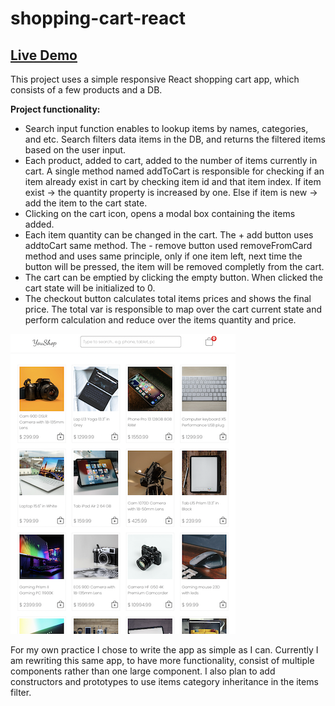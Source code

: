 # shopping-cart-react

<h2><a href="https://yanshtein.github.io/shopping-cart-react/" rel="nofollow">Live Demo</a></h2>

This project uses a simple responsive React shopping cart app, which consists of a few products and a DB.

<b>Project functionality:</b>
- Search input function enables to lookup items by names, categories, and etc.
Search filters data items in the DB, and returns the filtered items based on the user input.
- Each product, added to cart, added to the number of items currently in cart.
A single method named addToCart is responsible for checking if an item already exist in cart by checking item id and that item index.
If item exist -> the quantity property is increased by one.
Else if item is new -> add the item to the cart state.
- Clicking on the cart icon, opens a modal box containing the items added.
- Each item quantity can be changed in the cart.
The + add button uses addtoCart same method.
The - remove button used removeFromCard method and uses same principle, only if one item left, next time the button will be pressed, the item will be removed completly from the cart. 
- The cart can be emptied by clicking the empty button.
When clicked the cart state will be initialized to 0.
- The checkout button calculates total items prices and shows the final price.
The total var is responsible to map over the cart current state and perform calculation and reduce over the items quantity and price.

![Screenshot](youShop.png)


For my own practice I chose to write the app as simple as I can. 
Currently I am rewriting this same app,
to have more functionality, consist of multiple components rather than one large component.
I also plan to add constructors and prototypes to use items category inheritance in the items filter.
